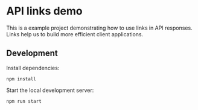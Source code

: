 # API links demo

This is a example project demonstrating how to use links in API responses. Links help us to build more efficient client applications.

## Development

Install dependencies:

```
npm install
```

Start the local development server:

```
npm run start
```
